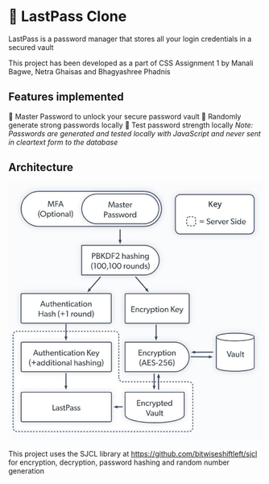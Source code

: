 # :closed_lock_with_key: LastPass Clone
LastPass is a password manager that stores all your login credentials in a secured vault

This project has been developed as a part of CSS Assignment 1 by Manali Bagwe, Netra Ghaisas and Bhagyashree Phadnis

## Features implemented
:key: Master Password to unlock your secure password vault
:arrows_counterclockwise: Randomly generate strong passwords locally
:muscle: Test password strength locally
_Note: Passwords are generated and tested locally with JavaScript and never sent in cleartext form to the database_

## Architecture
![image info](./images/architecture.jpg)


This project uses the SJCL library at https://github.com/bitwiseshiftleft/sjcl for encryption, decryption, password hashing and random number generation
